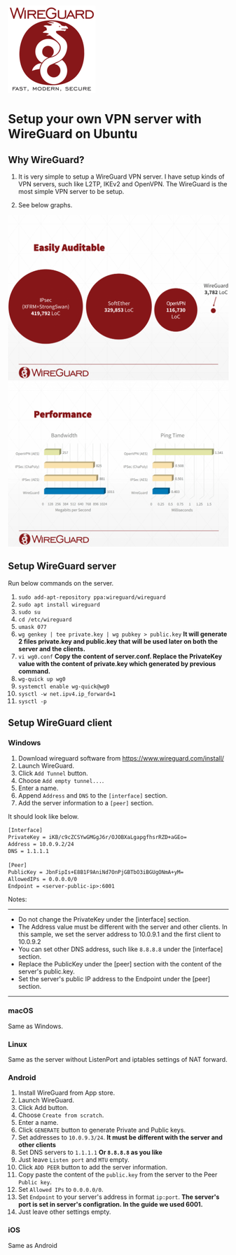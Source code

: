 ![picture](wireguard.png)

# Setup your own VPN server with WireGuard on Ubuntu

## Why WireGuard?

1. It is very simple to setup a WireGuard VPN server. I have setup kinds of VPN servers, such like L2TP, IKEv2 and OpenVPN. The WireGuard is the most simple VPN server to be setup.

2. See below graphs.

![picture](wireguard-vpn.png)
![picture](wireguard-vpn-speed.png)

## Setup WireGuard server

Run below commands on the server.

1. `sudo add-apt-repository ppa:wireguard/wireguard`
2. `sudo apt install wireguard`
3. `sudo su`
4. `cd /etc/wireguard`
5. `umask 077`
6. `wg genkey | tee private.key | wg pubkey > public.key` **It will generate 2 files private.key and public.key that will be used later on both the server and the clients.**
7. `vi wg0.conf` **Copy the content of server.conf. Replace the PrivateKey value with the content of private.key which generated by previous command.**
8. `wg-quick up wg0`
9. `systemctl enable wg-quick@wg0`
10. `sysctl -w net.ipv4.ip_forward=1`
11. `sysctl -p`

## Setup WireGuard client

### Windows
1. Download wireguard software from https://www.wireguard.com/install/
2. Launch WireGuard.
3. Click `Add Tunnel` button.
4. Choose `Add empty tunnel...`.
5. Enter a name.
6. Append `Address` and `DNS` to the `[interface]` section.
7. Add the server information to a `[peer]` section.

It should look like below.

```
[Interface]
PrivateKey = iKB/c9cZCSYwGMGgJ6r/OJOBXaLgapgfhsrRZD+aGEo=
Address = 10.0.9.2/24
DNS = 1.1.1.1

[Peer]
PublicKey = JbnFipIs+E8B1F9AniNd7OnPjGBTbO3iBGUgONmA+yM=
AllowedIPs = 0.0.0.0/0
Endpoint = <server-public-ip>:6001
```
Notes:

***
* Do not change the PrivateKey under the [interface] section.
* The Address value must be different with the server and other clients. In this sample, we set the server address to 10.0.9.1 and the first client to 10.0.9.2
* You can set other DNS address, such like `8.8.8.8` under the [interface] section.
* Replace the PublicKey under the [peer] section with the content of the server's public.key.
* Set the server's public IP address to the Endpoint under the [peer] section.
***

### macOS

Same as Windows.

### Linux

Same as the server without ListenPort and iptables settings of NAT forward.

### Android

1. Install WireGuard from App store.
2. Launch WireGuard.
3. Click Add button.
4. Choose `Create from scratch`.
5. Enter a name.
6. Click  `GENERATE` button to generate Private and Public keys.
7. Set addresses to `10.0.9.3/24`. **It must be different with the server and other clients**
8. Set DNS servers to `1.1.1.1` **Or `8.8.8.8` as you like**
9. Just leave `Listen port` and `MTU` empty.
10. Click `ADD PEER` button to add the server information.
11. Copy paste the content of the `public.key` from the server to the Peer `Public key`.
12. Set `Allowed IPs` to `0.0.0.0/0`.
13. Set `Endpoint` to your server's address in format `ip:port`. **The server's port is set in server's configration. In the guide we used 6001.**
14. Just leave other settings empty.

### iOS

Same as Android
